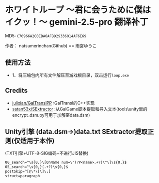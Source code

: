 # ホワイトループ ～君に会うために僕はイクッ！～ gemini-2.5-pro 翻译补丁

MD5: `C70966A2C0EBA6AFB929336014AF6E69`

作者： natsumerinchan(Github) == 雨宮ゆうこ

## 使用方法

- 1、将压缩包内所有文件解压至游戏根目录，双击运行`loop.exe`

## Credits

- [julixian/GalTranslPP](https://github.com/julixian/GalTranslPP.git) :GalTransl的C++实现
- [satan53x/SExtractor](https://github.com/satan53x/SExtractor.git) :从GalGame脚本提取和导入文本(tools\unity里的encrypt_dsm.py可用于加解密data.dsm)

## Unity引擎 (data.dsm->)data.txt SExtractor提取正则(仅适用于本作)

(TXT引擎+UTF-8-SIG编码+不进行JIS替换)

```txt
00_search=^\s{0,}\[OnName num=\"(?P<name>.+?)\"\]\s{0,}$
05_search=^\s{0,}(.+?)\s{0,}$
postSkip=^[@\*\[\]\;]
struct=paragraph
```
